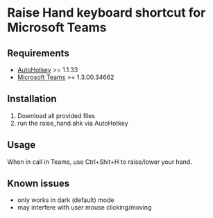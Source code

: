 # Raise Hand keyboard shortcut for Microsoft Teams

## Requirements
- [AutoHotkey](https://www.autohotkey.com) >= 1.1.33
- [Microsoft Teams](https://teams.microsoft.com/uswe-01/downloads) >= 1.3.00.34662

## Installation
1. Download all provided files
2. run the raise_hand.ahk via AutoHotkey

## Usage
When in call in Teams, use Ctrl+Shit+H to raise/lower your hand.

## Known issues
- only works in dark (default) mode
- may interfere with user mouse clicking/moving
